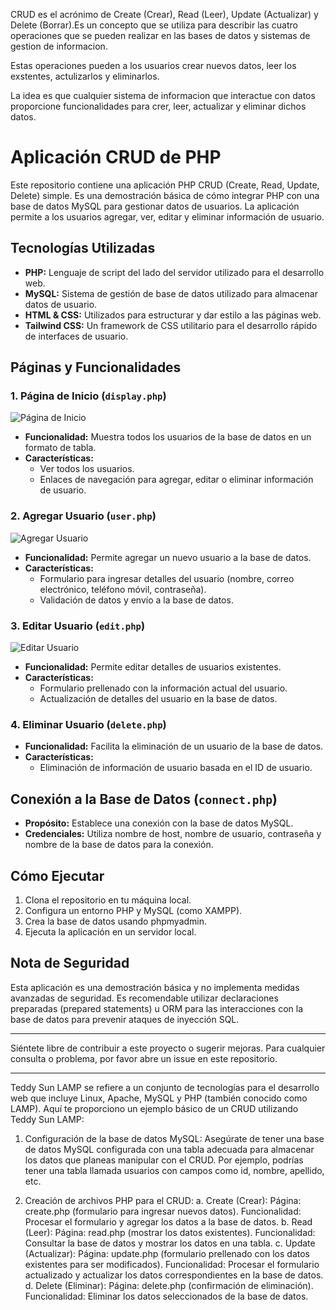 CRUD es el acrónimo de Create (Crear), Read (Leer), Update (Actualizar) y Delete (Borrar).Es un concepto que se utiliza para describir las cuatro operaciones que se pueden realizar en las bases de datos y sistemas de gestion de informacion.

Estas operaciones pueden a los usuarios crear nuevos datos, leer los exstentes, actulizarlos y eliminarlos.

La idea es que cualquier sistema de informacion que interactue con datos proporcione funcionalidades para crer, leer, actualizar y eliminar dichos datos.
# Aplicación CRUD de PHP

Este repositorio contiene una aplicación PHP CRUD (Create, Read, Update, Delete) simple. Es una demostración básica de cómo integrar PHP con una base de datos MySQL para gestionar datos de usuarios. La aplicación permite a los usuarios agregar, ver, editar y eliminar información de usuario.

## Tecnologías Utilizadas

- **PHP:** Lenguaje de script del lado del servidor utilizado para el desarrollo web.
- **MySQL:** Sistema de gestión de base de datos utilizado para almacenar datos de usuario.
- **HTML & CSS:** Utilizados para estructurar y dar estilo a las páginas web.
- **Tailwind CSS:** Un framework de CSS utilitario para el desarrollo rápido de interfaces de usuario.

## Páginas y Funcionalidades

### 1. Página de Inicio (`display.php`)

![Página de Inicio](images/display.png)

- **Funcionalidad:** Muestra todos los usuarios de la base de datos en un formato de tabla.
- **Características:** 
  - Ver todos los usuarios.
  - Enlaces de navegación para agregar, editar o eliminar información de usuario.

### 2. Agregar Usuario (`user.php`)

![Agregar Usuario](images/add.png)

- **Funcionalidad:** Permite agregar un nuevo usuario a la base de datos.
- **Características:** 
  - Formulario para ingresar detalles del usuario (nombre, correo electrónico, teléfono móvil, contraseña).
  - Validación de datos y envío a la base de datos.

### 3. Editar Usuario (`edit.php`)

![Editar Usuario](images/edit.png)

- **Funcionalidad:** Permite editar detalles de usuarios existentes.
- **Características:** 
  - Formulario prellenado con la información actual del usuario.
  - Actualización de detalles del usuario en la base de datos.

### 4. Eliminar Usuario (`delete.php`)

- **Funcionalidad:** Facilita la eliminación de un usuario de la base de datos.
- **Características:** 
  - Eliminación de información de usuario basada en el ID de usuario.

## Conexión a la Base de Datos (`connect.php`)

- **Propósito:** Establece una conexión con la base de datos MySQL.
- **Credenciales:** Utiliza nombre de host, nombre de usuario, contraseña y nombre de la base de datos para la conexión.

## Cómo Ejecutar

1. Clona el repositorio en tu máquina local.
2. Configura un entorno PHP y MySQL (como XAMPP).
3. Crea la base de datos usando phpmyadmin.
4. Ejecuta la aplicación en un servidor local.

## Nota de Seguridad

Esta aplicación es una demostración básica y no implementa medidas avanzadas de seguridad. Es recomendable utilizar declaraciones preparadas (prepared statements) u ORM para las interacciones con la base de datos
para prevenir ataques de inyección SQL.

---

Siéntete libre de contribuir a este proyecto o sugerir mejoras. Para cualquier consulta o problema, por favor abre un issue en este repositorio.

---

Teddy Sun LAMP se refiere a un conjunto de tecnologías para el desarrollo web que incluye Linux, Apache, MySQL y PHP (también conocido como LAMP). Aquí te proporciono un ejemplo básico de un CRUD utilizando Teddy Sun LAMP:

1. Configuración de la base de datos MySQL:
Asegúrate de tener una base de datos MySQL configurada con una tabla adecuada para almacenar los datos que planeas manipular con el CRUD. Por ejemplo, podrías tener una tabla llamada usuarios con campos como id, nombre, apellido, etc.

2. Creación de archivos PHP para el CRUD:
a. Create (Crear):
Página: create.php (formulario para ingresar nuevos datos).
Funcionalidad: Procesar el formulario y agregar los datos a la base de datos.
b. Read (Leer):
Página: read.php (mostrar los datos existentes).
Funcionalidad: Consultar la base de datos y mostrar los datos en una tabla.
c. Update (Actualizar):
Página: update.php (formulario prellenado con los datos existentes para ser modificados).
Funcionalidad: Procesar el formulario actualizado y actualizar los datos correspondientes en la base de datos.
d. Delete (Eliminar):
Página: delete.php (confirmación de eliminación).
Funcionalidad: Eliminar los datos seleccionados de la base de datos.
